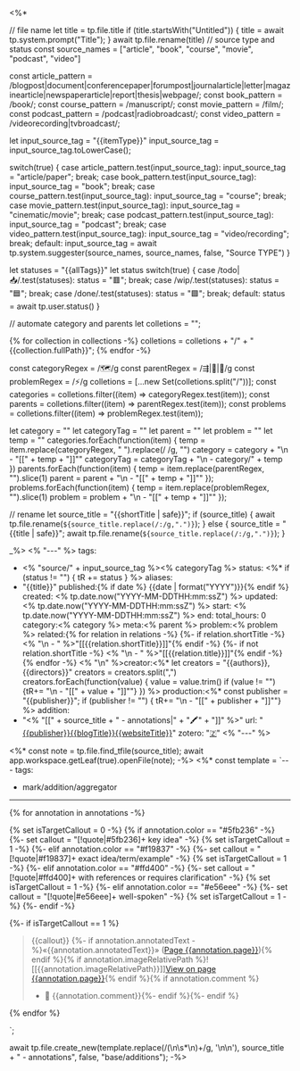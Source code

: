 <%*

// file name
let title = tp.file.title
if (title.startsWith("Untitled")) {
title = await tp.system.prompt("Title");
}
await tp.file.rename(title)
// source type and status
const source_names = ["article", "book", "course", "movie", "podcast", "video"]

const article_pattern = /blogpost|document|conferencepaper|forumpost|journalarticle|letter|magazinearticle|newspaperarticle|report|thesis|webpage/;
const book_pattern = /book/;
const course_pattern = /manuscript/;
const movie_pattern = /film/;
const podcast_pattern = /podcast|radiobroadcast/;
const video_pattern = /videorecording|tvbroadcast/;

let input_source_tag = "{{itemType}}" 
input_source_tag = input_source_tag.toLowerCase();

switch(true) {
	case article_pattern.test(input_source_tag):
		input_source_tag = "article/paper";
		break;
	case book_pattern.test(input_source_tag):
		input_source_tag = "book";
		break;
	case course_pattern.test(input_source_tag):
		input_source_tag = "course";
		break;
	case movie_pattern.test(input_source_tag):
		input_source_tag = "cinematic/movie";
		break;
	case podcast_pattern.test(input_source_tag):
		input_source_tag = "podcast";
		break;
	case video_pattern.test(input_source_tag):
		input_source_tag = "video/recording";
		break;
	default:
		input_source_tag = await tp.system.suggester(source_names, source_names, false, "Source TYPE")
}

let statuses = "{{allTags}}"
let status
switch(true) {
	case /todo|📥/.test(statuses):
		status = "🟥";
		break;
	case /wip/.test(statuses):
		status = "🟦";
		break;
	case /done/.test(statuses):
		status = "🟩";
		break;
	default:
		status = await tp.user.status()
}

// automate category and parents
let colletions = "";

{% for collection in collections -%}
colletions = colletions + "/" +  "{{collection.fullPath}}";
{% endfor -%}

const categoryRegex = /🗺️/g
const parentRegex = /⇶|🔬|🔎/g
const problemRegex = /⚡/g
colletions = [...new Set(colletions.split("/"))];
const categories = colletions.filter((item) => categoryRegex.test(item));
const parents = colletions.filter((item) => parentRegex.test(item));
const problems = colletions.filter((item) => problemRegex.test(item));

let category = ""
let categoryTag = ""
let parent = ""
let problem = ""
let temp = ""
categories.forEach(function(item) {
  temp = item.replace(categoryRegex, " ").replace(/ /g, "")
  category = category + "\n  - \"[[" + temp + "]]\""
  categoryTag = categoryTag + "\n  - category/" + temp
})
parents.forEach(function(item) {
  temp = item.replace(parentRegex, "").slice(1)
  parent = parent + "\n  - \"[[" + temp + "]]\""
});
problems.forEach(function(item) {
  temp = item.replace(problemRegex, "").slice(1)
  problem = problem + "\n  - \"[[" + temp + "]]\""
});

// rename
let source_title = "{{shortTitle | safe}}";
if (source_title) {
	await tp.file.rename(`${source_title.replace(/:/g,".")}`);
} else {
	source_title = "{{title | safe}}";
	await tp.file.rename(`${source_title.replace(/:/g,".")}`);
}

_%>
<% "---" %>
tags:
  - <% "source/" + input_source_tag %><% categoryTag %>
status: <%* if (status != "") { tR += status } %>
aliases:
  - "{{title}}"
published:{% if date %} {{date | format("YYYY")}}{% endif %}
created: <% tp.date.now("YYYY-MM-DDTHH:mm:ssZ") %>
updated: <% tp.date.now("YYYY-MM-DDTHH:mm:ssZ") %>
start: <% tp.date.now("YYYY-MM-DDTHH:mm:ssZ") %>
end:
total_hours: 0
category:<% category %>
meta:<% parent %>
problem:<% problem %>
related:{% for relation in relations -%}
{%- if relation.shortTitle -%}
 <% "\n  - " %>"[[{{relation.shortTitle}}]]"{% endif -%}
{%- if not relation.shortTitle -%}
 <% "\n  - " %>"[[{{relation.title}}]]"{% endif -%}
{% endfor -%}
<% "\n" %>creator:<%*
let creators = "{{authors}},{{directors}}"
creators = creators.split(",")
creators.forEach(function(value) {
  value = value.trim()
  if (value != "") {tR+= "\n  - \"[[" + value + "]]\""}
})
%>
production:<%* const publisher = "{{publisher}}"; if (publisher != "") { tR+= "\n  - \"[[" + publisher + "]]\""} %>
addition:
  - "<% "[[" + source_title + " - annotations|"  + "🖍" + "]]" %>"
url: "[{{publisher}}{{blogTitle}}{{websiteTitle}}]({{url}})"
zotero: "[🇿](zotero://select/items/@{{citekey}})"
<% "---" %>

<%*
const note = tp.file.find_tfile(source_title);
await app.workspace.getLeaf(true).openFile(note);
-%>
<%*
const template = `---
tags:
  - mark/addition/aggregator
---

{% for annotation in annotations -%}

{% set isTargetCallout = 0 -%}
{% if annotation.color == "#5fb236" -%}
    {%- set callout = "[!quote|#5fb236]+ key idea" -%}
    {% set isTargetCallout = 1 -%}
{%- elif annotation.color == "#f19837" -%}
    {%- set callout = "[!quote|#f19837]+ exact idea/term/example" -%}
    {% set isTargetCallout = 1 -%}
{%- elif annotation.color == "#ffd400" -%}
    {%- set callout = "[!quote|#ffd400]+ with references or requires clarification" -%}
    {% set isTargetCallout = 1 -%}
{%- elif annotation.color == "#e56eee" -%}
    {%- set callout = "[!quote|#e56eee]+ well-spoken" -%}
    {% set isTargetCallout = 1 -%}
{%- endif -%}

{%- if isTargetCallout == 1 %}
> {{callout}}
> {%- if annotation.annotatedText -%}«{{annotation.annotatedText}}» ([Page {{annotation.page}}](zotero://open-pdf/library/items/{{annotation.attachment.itemKey}}?page={{annotation.page}}&annotation={{annotation.id}})){% endif %}{% if annotation.imageRelativePath %}![[{{annotation.imageRelativePath}}]][View on page {{annotation.page}}](zotero://open-pdf/library/items/{{annotation.attachment.itemKey}}?page={{annotation.page}}){% endif %}{% if annotation.comment %}
>
> - 💎 {{annotation.comment}}{%- endif %}{%- endif %}

{% endfor %}

`;

await tp.file.create_new(template.replace(/(\n\s*\n)+/g, '\n\n'), source_title + " - annotations", false, "base/additions");
-%>
